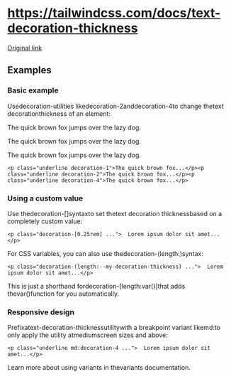 # https://tailwindcss.com/docs/text-decoration-thickness

[Original link](https://tailwindcss.com/docs/text-decoration-thickness)

## Examples

### Basic example

Usedecoration-<number>utilities likedecoration-2anddecoration-4to change thetext decorationthickness of an element:

The quick brown fox jumps over the lazy dog.

The quick brown fox jumps over the lazy dog.

The quick brown fox jumps over the lazy dog.

```
<p class="underline decoration-1">The quick brown fox...</p><p class="underline decoration-2">The quick brown fox...</p><p class="underline decoration-4">The quick brown fox...</p>
```

### Using a custom value

Use thedecoration-[<value>]syntaxto set thetext decoration thicknessbased on a completely custom value:

```
<p class="decoration-[0.25rem] ...">  Lorem ipsum dolor sit amet...</p>
```

For CSS variables, you can also use thedecoration-(length:<custom-property>)syntax:

```
<p class="decoration-(length:--my-decoration-thickness) ...">  Lorem ipsum dolor sit amet...</p>
```

This is just a shorthand fordecoration-[length:var(<custom-property>)]that adds thevar()function for you automatically.

### Responsive design

Prefixatext-decoration-thicknessutilitywith a breakpoint variant likemd:to only apply the utility atmediumscreen sizes and above:

```
<p class="underline md:decoration-4 ...">  Lorem ipsum dolor sit amet...</p>
```

Learn more about using variants in thevariants documentation.
